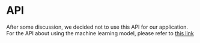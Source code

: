 # API

After some discussion, we decided not to use this API for our application. For the API about using the machine learning model, please refer to [this link](https://github.com/C23-PS096/API/tree/ml-api)
